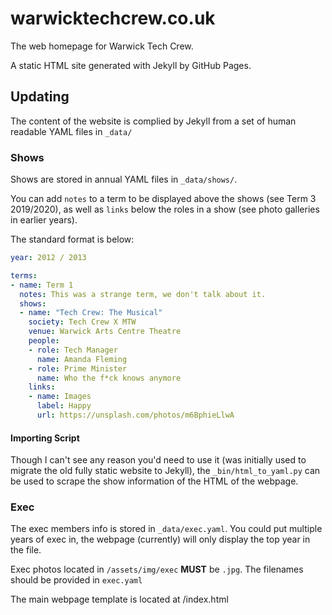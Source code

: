# warwicktechcrew.co.uk

The web homepage for Warwick Tech Crew.

A static HTML site generated with Jekyll by GitHub Pages.

## Updating

The content of the website is complied by Jekyll from a set of human readable YAML files in `_data/`

### Shows

Shows are stored in annual YAML files in `_data/shows/`.

You can add `notes` to a term to be displayed above the shows (see Term 3 2019/2020), as well as `links` below the roles in a show (see photo galleries in earlier years).

The standard format is below:

```yaml
year: 2012 / 2013

terms:
- name: Term 1
  notes: This was a strange term, we don't talk about it.
  shows:
  - name: "Tech Crew: The Musical"
    society: Tech Crew X MTW
    venue: Warwick Arts Centre Theatre
    people:
    - role: Tech Manager
      name: Amanda Fleming
    - role: Prime Minister
      name: Who the f*ck knows anymore
    links:
    - name: Images
      label: Happy
      url: https://unsplash.com/photos/m6BphieLlwA
```

#### Importing Script

Though I can't see any reason you'd need to use it (was initially used to migrate the old fully static website to Jekyll), the `_bin/html_to_yaml.py` can be used to scrape the show information of the HTML of the webpage.

### Exec

The exec members info is stored in `_data/exec.yaml`. You could put multiple years of exec in, the webpage (currently) will only display the top year in the file.

Exec photos located in `/assets/img/exec` **MUST** be `.jpg`. The filenames should be provided in `exec.yaml`

The main webpage template is located at /index.html
